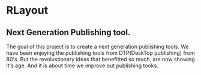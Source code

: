 # RLayout

## Next Generation Publishing tool.

The goal of this project is to create a next generation publishing tools.
We have been enjoying the publishing tools from DTP(DeskTop publishing) from 80's.
But the revolustionary ideas that benefitted so much, are now showing it's age. 
And it is about time we improve out publishing tooks.
